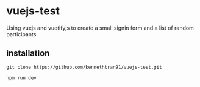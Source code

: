 # vuejs-test
Using vuejs and vuetifyjs to create a small signin form and a list of random participants

## installation

`git clone https://github.com/kennethtran91/vuejs-test.git`

`npm run dev`



